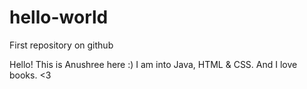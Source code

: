 # hello-world
First repository on github

Hello!
This is Anushree here :)
I am into Java, HTML & CSS.
And I love books. <3
